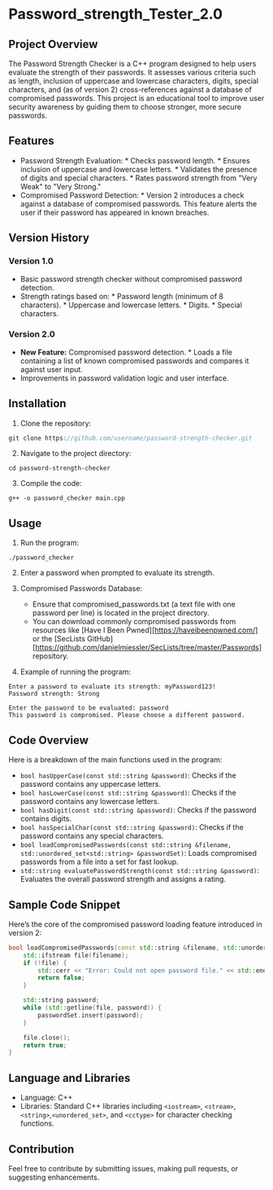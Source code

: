 # Password_strength_Tester_2.0
## Project Overview
The Password Strength Checker is a C++ program designed to help users evaluate the strength of their passwords. It assesses various criteria such as length, inclusion of uppercase and lowercase characters, digits, special characters, and (as of version 2) cross-references against a database of compromised passwords. This project is an educational tool to improve user security awareness by guiding them to choose stronger, more secure passwords.

## Features
* Password Strength Evaluation:
      * Checks password length.
      * Ensures inclusion of uppercase and lowercase letters.
      * Validates the presence of digits and special characters.
      * Rates password strength from "Very Weak" to "Very Strong."
* Compromised Password Detection:
      * Version 2 introduces a check against a database of compromised passwords. This feature alerts the user if their password has appeared in known breaches.
## Version History
### Version 1.0
* Basic password strength checker without compromised password detection.
* Strength ratings based on:
      * Password length (minimum of 8 characters).
      * Uppercase and lowercase letters.
      * Digits.
      * Special characters.
### Version 2.0
* **New Feature:** Compromised password detection.
      * Loads a file containing a list of known compromised passwords and compares it against user input.
* Improvements in password validation logic and user interface.
## Installation
1. Clone the repository:
```cpp
git clone https://github.com/username/password-strength-checker.git
```
2. Navigate to the project directory:
```
cd password-strength-checker
```
3. Compile the code:

```
g++ -o password_checker main.cpp
```
## Usage
1. Run the program:
```
./password_checker
```
2. Enter a password when prompted to evaluate its strength.

3. Compromised Passwords Database:

      * Ensure that compromised_passwords.txt (a text file with one password per line) is located in the project directory.
      * You can download commonly compromised passwords from resources like [Have I Been Pwned][https://haveibeenpwned.com/] or the [SecLists GitHub][https://github.com/danielmiessler/SecLists/tree/master/Passwords] repository.

4. Example of running the program:
```
Enter a password to evaluate its strength: myPassword123!
Password strength: Strong
```
```
Enter the password to be evaluated: password
This password is compromised. Please choose a different password.
```
## Code Overview
Here is a breakdown of the main functions used in the program:

* `bool hasUpperCase(const std::string &password)`: Checks if the password contains any uppercase letters.
* `bool hasLowerCase(const std::string &password)`: Checks if the password contains any lowercase letters.
* `bool hasDigit(const std::string &password)`: Checks if the password contains digits.
* `bool hasSpecialChar(const std::string &password)`: Checks if the password contains any special characters.
* `bool loadCompromisedPasswords(const std::string &filename, std::unordered_set<std::string> &passwordSet)`: Loads compromised passwords from a file into a set for fast lookup.
* `std::string evaluatePasswordStrength(const std::string &password)`: Evaluates the overall password strength and assigns a rating.
## Sample Code Snippet
Here’s the core of the compromised password loading feature introduced in version 2:
```cpp
bool loadCompromisedPasswords(const std::string &filename, std::unordered_set<std::string> &passwordSet) {
    std::ifstream file(filename);
    if (!file) {
        std::cerr << "Error: Could not open password file." << std::endl;
        return false;
    }

    std::string password;
    while (std::getline(file, password)) {
        passwordSet.insert(password);
    }

    file.close();
    return true;
}
```
## Language and Libraries
* Language: C++
* Libraries: Standard C++ libraries including
  `<iostream>`, `<stream>`,`<string>`,`<unordered_set>`, and `<cctype>` for character checking functions.
  
## Contribution
Feel free to contribute by submitting issues, making pull requests, or suggesting enhancements.

